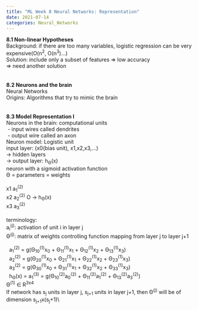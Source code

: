 ```yaml
---
title: "ML Week 8 Neural Networks: Representation"
date: 2021-07-14
categories: Neural_Networks
---
```

**8.1 Non-linear Hypotheses**\
Background: if there are too many variables, logistic regression can be very expensive(O(n<sup>2</sup>, O(n<sup>3</sup>)...)\
Solution: include only a subset of features => low accuracy\
=> need another solution\
\
\
**8.2 Neurons and the brain**\
Neural Networks\
Origins: Algorithms that try to mimic the brain\
\
\
**8.3 Model Representation I**\
Neurons in the brain: computational units\
&nbsp;- input wires called dendrites\
&nbsp;- output wire called an axon\
Neuron model: Logistic unit\
input layer: (x0(bias unit), x1,x2,x3,...)\
-> hidden layers\
-> output layer: h<sub>Θ</sub>(x)\
neuron with a sigmoid activation function\
Θ = parameters = weights\
\
x1   a<sub>1</sub><sup>(2)</sup>\
x2   a<sub>2</sub><sup>(2)</sup>   O  ->  h<sub>Θ</sub>(x)\
x3   a<sub>3</sub><sup>(2)</sup>\
\
terminology:\
a<sub>i</sub><sup>(j)</sup>: activation of unit i in layer j\
Θ<sup>(j)</sup>: matrix of weights controlling function mapping from layer j to layer j+1\
\
&nbsp; a<sub>1</sub><sup>(2)</sup> = g(Θ<sub>10</sub><sup>(1)</sup>x<sub>0</sub> + Θ<sub>11</sub><sup>(1)</sup>x<sub>1</sub> + Θ<sub>12</sub><sup>(1)</sup>x<sub>2</sub> + Θ<sub>13</sub><sup>(1)</sup>x<sub>3</sub>)\
&nbsp; a<sub>2</sub><sup>(2)</sup> = g(Θ<sub>20</sub><sup>(1)</sup>x<sub>0</sub> + Θ<sub>21</sub><sup>(1)</sup>x<sub>1</sub> + Θ<sub>22</sub><sup>(1)</sup>x<sub>2</sub> + Θ<sub>23</sub><sup>(1)</sup>x<sub>3</sub>)\
&nbsp; a<sub>3</sub><sup>(2)</sup> = g(Θ<sub>30</sub><sup>(1)</sup>x<sub>0</sub> + Θ<sub>31</sub><sup>(1)</sup>x<sub>1</sub> + Θ<sub>32</sub><sup>(1)</sup>x<sub>2</sub> + Θ<sub>33</sub><sup>(1)</sup>x<sub>3</sub>)\
&nbsp; h<sub>Θ</sub>(x) = a<sub>1</sub><sup>(3)</sup> = g(Θ<sub>10</sub><sup>(2)</sup>a<sub>0</sub><sup>(2)</sup> + Θ<sub>11</sub><sup>(2)</sup>a<sub>1</sub><sup>(2)</sup> + Θ<sub>13</sub><sup>(2)</sup>a<sub>3</sub><sup>(2)</sup>)
\
Θ<sup>(1)</sup> ∈ R<sup>3x4</sup>\
If network has s<sub>j</sub> units in layer j, s<sub>j+1</sub> units in layer j+1, then Θ<sup>(j)</sup> will be of dimension s<sub>j+1</sub>x(s<sub>j</sub>+1)\

